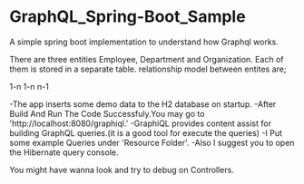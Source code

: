 # GraphQL_Spring-Boot_Sample

A simple spring boot implementation to understand how Graphql works.

There are three entities Employee, Department and Organization. Each of them is stored in a separate table. relationship model between entites are;

1-n
1-n
n-1

-The app inserts some demo data to the H2 database on startup.
-After Build And Run The Code Successfuly.You may go to 'http://localhost:8080/graphiql.' 
-GraphiQL provides content assist for building GraphQL queries.(it is a good tool for execute the queries)
-I Put some example Queries under 'Resource Folder'.
-Also I suggest you to open the Hibernate query console.

You might have wanna look and try to debug on Controllers.
